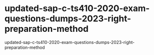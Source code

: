 # updated-sap-c-ts410-2020-exam-questions-dumps-2023-right-preparation-method
updated-sap-c-ts410-2020-exam-questions-dumps-2023-right-preparation-method
